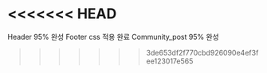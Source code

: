 <<<<<<< HEAD
=======
Header 95% 완성
Footer css 적용 완료
Community_post 95% 완성
>>>>>>> 3de653df2f770cbd926090e4ef3fee123017e565
